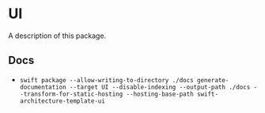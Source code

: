 # UI

A description of this package.

## Docs
- `swift package --allow-writing-to-directory ./docs generate-documentation --target UI --disable-indexing --output-path ./docs --transform-for-static-hosting --hosting-base-path swift-architecture-template-ui`
